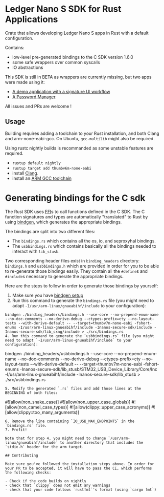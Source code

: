 # Ledger Nano S SDK for Rust Applications

Crate that allows developing Ledger Nano S apps in Rust with a default configuration.

Contains:

- low-level pre-generated bindings to the C SDK version 1.6.0
- some safe wrappers over common syscalls
- IO abstractions

This SDK is still in BETA as wrappers are currently missing, but two apps were made using it:

- [A demo application with a signature UI workflow](https://github.com/LedgerHQ/rust-app)
- [A Password Manager](https://github.com/LedgerHQ/rust-app-password-manager)

All issues and PRs are welcome ! 

## Usage

Building requires adding a toolchain to your Rust installation, and both Clang and arm-none-eabi-gcc.
On Ubuntu, `gcc-multilib` might also be required.

Using rustc nightly builds is recommanded as some unstable features are
required.

- `rustup default nightly`
- `rustup target add thumbv6m-none-eabi`
- install [Clang](http://releases.llvm.org/download.html).
- install an [ARM GCC toolchain](https://developer.arm.com/tools-and-software/open-source-software/developer-tools/gnu-toolchain/gnu-rm/downloads)

# Generating bindings for the C sdk

The Rust SDK uses [FFI](https://doc.rust-lang.org/nomicon/ffi.html)s to call functions defined in the C SDK. The C function signatures and types are automatically "translated" to Rust by using [bindgen](https://rust-lang.github.io/rust-bindgen/introduction.html), which generates the appropriate bindings.

The bindings are split into two different files:
- The `bindings.rs` which contains all the os, io, and seproxyhal bindings.
- The `usbbindings.rs` which contains basically all the bindings needed to interact with `lib_stusb`.

Two corresponding header files exist in `binding_headers` directory: `bindings.h` and `usbbindings.h` which are provided in order for you to be able to re-generate those bindings easily. They contain all the `#define`s and `#include`s necessary to generate the appropriate bindings.

Here are the steps to follow in order to generate those bindings by yourself:
1. Make sure you have [bindgen setup](https://rust-lang.github.io/rust-bindgen/requirements.html)
3. Run this command to generate the `bindings.rs` file (you might need to adapt `-I/usr/arm-linux/gnueabihf/include` to your configuration):
```
bindgen ./binding_headers/bindings.h --use-core --no-prepend-enum-name --no-doc-comments --no-derive-debug --ctypes-prefix=cty --no-layout-tests --with-derive-default -- --target=thumbv7m-none-eabi -fshort-enums -I/usr/arm-linux-gnueabihf/include -Inanos-secure-sdk/include -Inanos-secure-sdk/lib_cxng/include > ./src/bindings.rs
4. Run this command to generate the `usbbindings.rs` file (you might need to adapt `-I/usr/arm-linux-gnueabihf/include` to your configuration):
```
bindgen ./binding_headers/usbbindings.h --use-core --no-prepend-enum-name --no-doc-comments --no-derive-debug --ctypes-prefix=cty --no-layout-tests --with-derive-default -- --target=thumbv7m-none-eabi -fshort-enums -Inanos-secure-sdk/lib_stusb/STM32_USB_Device_Library/Core/Inc -I/usr/arm-linux-gnueabihf/include -Inanos-secure-sdk/lib_stusb > ./src/usbbindings.rs
```
5. Modify the generated `.rs` files and add those lines at the BEGINNING of both files:
```
#![allow(non_snake_case)]
#![allow(non_upper_case_globals)]
#![allow(non_camel_case_types)]
#![allow(clippy::upper_case_acronyms)]
#![allow(clippy::too_many_arguments)]
```
6. Remove the line containing `IO_USB_MAX_ENDPOINTS` in the `bindings.rs` file.
7. Profit!

Note that for step 4, you might need to change `/usr/arm-linux/gnueabihf/include` to another directory that includes the `stdio.h` header for the arm target.

## Contributing

Make sure you've followed the installation steps above. In order for your PR to be accepted, it will have to pass the CI, which performs the following checks:

- Check if the code builds on nightly
- Check that `clippy` does not emit any warnings
- check that your code follows `rustfmt`'s format (using `cargo fmt`)
